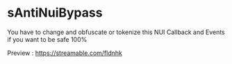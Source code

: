 # sAntiNuiBypass
You have to change and obfuscate or tokenize this NUI Callback and Events if you want to be safe 100%

Preview : https://streamable.com/fldnhk
